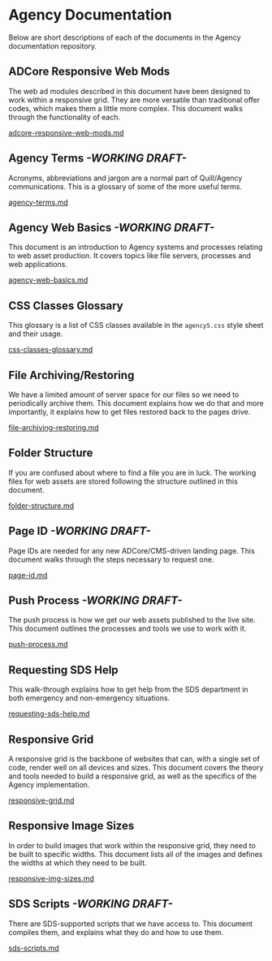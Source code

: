 # Agency Documentation
Below are short descriptions of each of the documents in the Agency documentation repository.

## ADCore Responsive Web Mods 
The web ad modules described in this document have been designed to work within a responsive grid. They are more versatile than traditional offer codes, which makes them a little more complex. This document walks through the functionality of each.

[adcore-responsive-web-mods.md](https://github.com/agency-quill/agency-project-files/tree/master/documentation/adcore-responsive-web-mods.md)

## Agency Terms _-WORKING DRAFT-_
Acronyms, abbreviations and jargon are a normal part of Quill/Agency communications. This is a glossary of some of the more useful terms. 

[agency-terms.md](https://github.com/agency-quill/agency-project-files/tree/master/documentation/agency-terms.md)

## Agency Web Basics _-WORKING DRAFT-_
This document is an introduction to Agency systems and processes relating to web asset production. It covers topics like file servers, processes and web applications. 

[agency-web-basics.md](https://github.com/agency-quill/agency-project-files/tree/master/documentation/agency-web-basics.md)

## CSS Classes Glossary 
This glossary is a list of CSS classes available in the `agency5.css` style sheet and their usage.

[css-classes-glossary.md](https://github.com/agency-quill/agency-project-files/tree/master/documentation/css-classes-glossary.md)

## File Archiving/Restoring 
We have a limited amount of server space for our files so we need to periodically archive them. This document explains how we do that and more importantly, it explains how to get files restored back to the pages drive.

[file-archiving-restoring.md](https://github.com/agency-quill/agency-project-files/tree/master/documentation/file-archiving-restoring.md)

## Folder Structure 
If you are confused about where to find a file you are in luck. The working files for web assets are stored following the structure outlined in this document.

[folder-structure.md](https://github.com/agency-quill/agency-project-files/tree/master/documentation/folder-structure.md)

## Page ID _-WORKING DRAFT-_
Page IDs are needed for any new ADCore/CMS-driven landing page. This document walks through the steps necessary to request one.

[page-id.md](https://github.com/agency-quill/agency-project-files/tree/master/documentation/page-id.md)

## Push Process _-WORKING DRAFT-_
The push process is how we get our web assets published to the live site. This document outlines the processes and tools we use to work with it.

[push-process.md](https://github.com/agency-quill/agency-project-files/tree/master/documentation/push-process.md)

## Requesting SDS Help 
This walk-through explains how to get help from the SDS department in both emergency and non-emergency situations.

[requesting-sds-help.md](https://github.com/agency-quill/agency-project-files/tree/master/documentation/requesting-sds-help.md)

## Responsive Grid 
A responsive grid is the backbone of websites that can, with a single set of code, render well on all devices and sizes. This document covers the theory and tools needed to build a responsive grid, as well as the specifics of the Agency implementation.

[responsive-grid.md](https://github.com/agency-quill/agency-project-files/tree/master/documentation/responsive-grid.md)

## Responsive Image Sizes 
In order to build images that work within the responsive grid, they need to be built to specific widths. This document lists all of the images and defines the widths at which they need to be built.

[responsive-img-sizes.md](https://github.com/agency-quill/agency-project-files/tree/master/documentation/responsive-img-sizes.md)

## SDS Scripts _-WORKING DRAFT-_
There are SDS-supported scripts that we have access to. This document compiles them, and explains what they do and how to use them.

[sds-scripts.md](https://github.com/agency-quill/agency-project-files/tree/master/documentation/sds-scripts.md)